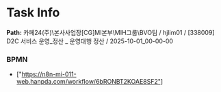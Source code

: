 # Task Info

**Path:** 카페24(주)\본사사업장\[CG]MI본부\MIH그룹\BVO팀 / hjlim01 / [338009] D2C 서비스 운영_정산 _ 운영대행 정산 / 2025-10-01_00-00-00

### BPMN
- ["https://n8n-mi-011-web.hanpda.com/workflow/6bRONBT2KOAE8SF2"]

